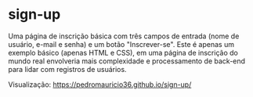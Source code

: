 # sign-up
Uma página de inscrição básica com três campos de entrada (nome de usuário, e-mail e senha) e um botão "Inscrever-se". Este é apenas um exemplo básico (apenas HTML e CSS), em uma página de inscrição do mundo real envolveria mais complexidade e processamento de back-end para lidar com registros de usuários.

Visualização: https://pedromauricio36.github.io/sign-up/

